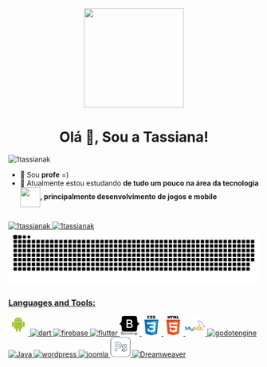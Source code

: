 <div align="center">
  <img src="https://media.giphy.com/media/toXVaV7L58LKD0dtWB/giphy.gif" width="200" height="200" />
</div>
<h1 align="center">Olá 👋, Sou a Tassiana!</h1>
<p align="left"> <img src="https://komarev.com/ghpvc/?username=1tassianak&label=Profile%20views&color=b60e55&style=flat" alt="1tassianak" /> </p>


- 🔭 Sou **profe** =)
- 🌱 Atualmente estou estudando **de tudo um pouco na área da tecnologia <img align="center" src="https://media.giphy.com/media/YpTSRFbHGuRfy1goOb/giphy.gif" width="40" height="40" />, principalmente desenvolvimento de jogos e mobile**

##

<div>
<a href="https://github.com/1tassianak">
<img height="180em" src="https://github-readme-stats.vercel.app/api?username=1tassianak&show_icons=true&theme=dracula&include_all_commits=true&count_private=true" alt="1tassianak"/>
<img height="180em" src="https://github-readme-stats.vercel.app/api/top-langs/?username=1tassianak&layout=compact&theme=dracula" alt="1tassianak"/>
</div>

<picture>
  <source media="(prefers-color-scheme: dark)" srcset="https://raw.githubusercontent.com/platane/platane/output/github-contribution-grid-snake-dark.svg">
  <source media="(prefers-color-scheme: light)" srcset="https://raw.githubusercontent.com/platane/platane/output/github-contribution-grid-snake.svg">
  <img alt="github contribution grid snake animation" src="https://raw.githubusercontent.com/platane/platane/output/github-contribution-grid-snake.svg">
</picture>
	
<h3 align="left">Languages and Tools:</h3>
<p align="left">
	<a href="https://developer.android.com" target="_blank">
		<img src="https://raw.githubusercontent.com/devicons/devicon/master/icons/android/android-original-wordmark.svg" alt="android" width="40" height="40"/>
	</a>
	<a href="https://dart.dev" target="_blank">
		<img src="https://www.vectorlogo.zone/logos/dartlang/dartlang-icon.svg" alt="dart" width="40" height="40"/>
	</a>
	<a href="https://firebase.google.com/" target="_blank">
		<img src="https://www.vectorlogo.zone/logos/firebase/firebase-icon.svg" alt="firebase" width="40" height="40"/>
	</a>
	<a href="https://flutter.dev" target="_blank">
		<img src="https://www.vectorlogo.zone/logos/flutterio/flutterio-icon.svg" alt="flutter" width="40" height="40"/>
	</a>
	<a href="https://getbootstrap.com" target="_blank">
		<img src="https://raw.githubusercontent.com/devicons/devicon/master/icons/bootstrap/bootstrap-plain-wordmark.svg" alt="bootstrap" width="40" height="40"/>
	</a>
	<a href="https://www.w3schools.com/css/" target="_blank">
		<img src="https://raw.githubusercontent.com/devicons/devicon/master/icons/css3/css3-original-wordmark.svg" alt="css3" width="40" height="40"/>
	</a>
	<a href="https://www.w3.org/html/" target="_blank">
		<img src="https://raw.githubusercontent.com/devicons/devicon/master/icons/html5/html5-original-wordmark.svg" alt="html5" width="40" height="40"/>
	</a>
	<a href="https://www.mysql.com/" target="_blank">
		<img src="https://raw.githubusercontent.com/devicons/devicon/master/icons/mysql/mysql-original-wordmark.svg" alt="mysql" width="40" height="40"/>
	</a>
		<a href="https://godotengine.org" target="_blank">
		<img src="https://www.vectorlogo.zone/logos/godotengine/godotengine-icon.svg" alt="godotengine" width="40" height="40"/>
	</a>
	</a>
		<a href="https://www.java.com" target="_blank">
		<img src="https://www.vectorlogo.zone/logos/java/java-ar21.svg" alt="Java" width="70" height="40"/>
	</a>
	</a>
		<a href="https://br.wordpress.org" target="_blank">
		<img src="https://www.vectorlogo.zone/logos/wordpress/wordpress-tile.svg" alt="wordpress" width="40" height="40"/>
	</a>
	</a>
		<a href="https://www.joomla.org" target="_blank">
		<img src="https://www.vectorlogo.zone/logos/joomla/joomla-icon.svg" alt="joomla" width="40" height="40"/>
	</a>
	<a href="https://www.photoshop.com/en" target="_blank">
		<img src="https://raw.githubusercontent.com/devicons/devicon/master/icons/photoshop/photoshop-line.svg" alt="photoshop" width="40" height="40"/>
	</a>
	<a href="https://www.adobe.com/products/dreamweaver.html" target="_blank">
		<img src="https://raw.githubusercontent.com/get-icon/geticon/fc0f660daee147afb4a56c64e12bde6486b73e39/icons/adobe-dreamweaver.svg" alt="Dreamweaver" width="40" height="40"/>
	</a>
</p>
